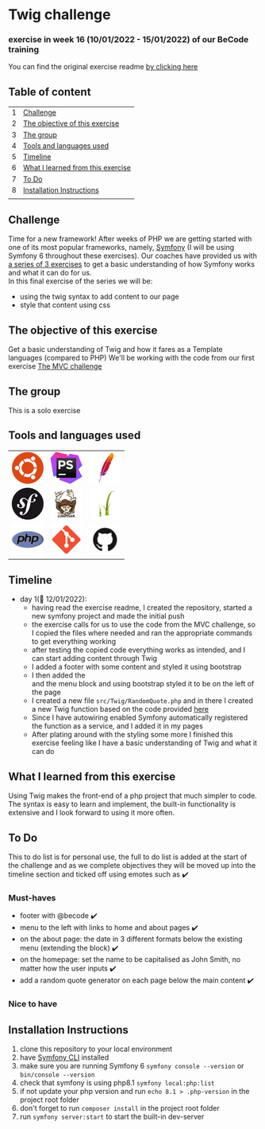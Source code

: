 # Twig challenge <!-- Exercise title -->

<!-- ## published site -->

<!-- ## screenshot of user stories -->

<!-- ## link to the project board and tickets -->

### exercise in week 16 (10/01/2022 - 15/01/2022)<!-- NR (from date - to date)--> of our BeCode training
You can find the original exercise readme [by clicking here](https://github.com/becodeorg/ANT-Lamarr-5.34/tree/main/3.The-Mountain/Symfony/3.Twig)

## Table of content

|     |                                                                         |
|-----|-------------------------------------------------------------------------|
| 1   | [Challenge](#challenge)                                                 |
| 2   | [The objective of this exercise](#the-objective-of-this-exercise)       |
| 3   | [The group](#the-group)                                                 |
| 4   | [Tools and languages used](#tools-and-languages-used)                   |
| 5   | [Timeline](#timeline)                                                   |
| 6   | [What I learned from this exercise](#what-i-learned-from-this-exercise) |
| 7   | [To Do](#to-do)                                                         |
| 8   | [Installation Instructions](#installation-instructions)                 |
|     |

## Challenge

Time for a new framework! After weeks of PHP we are getting started with one of its most popular frameworks,
namely, [Symfony](https://symfony.com/) (I will be using Symfony 6 throughout these exercises).
Our coaches have provided us with [a series of 3 exercises](https://github.com/becodeorg/ANT-Lamarr-5.34/tree/main/3.The-Mountain/Symfony)
to get a basic understanding of how Symfony works and what it can do for us.  
In this final exercise of the series we will be:
* using the twig syntax to add content to our page
* style that content using css

## The objective of this exercise

Get a basic understanding of Twig and how it fares as a Template languages (compared to PHP)
We'll be working with the code from our first exercise [The MVC challenge](https://github.com/Sven-I-Am/challenge-symfony-mvc)

## The group
<!--give credit where it's due and link to group member's github pages-->
This is a solo exercise
## Tools and languages used

<!--Adjust the content of this table per exercise
Logos are added on a project basis, I have them stored in a separate folder locally, ready for copying-->

|                                           |                                             |                                         |
|-------------------------------------------|---------------------------------------------|-----------------------------------------|
| ![Ubuntu](./src/Assets/ubuntu-logo.png)   | ![phpstorm](./src/Assets/phpstorm-logo.png) | ![apache](./src/Assets/apache-logo.png) |
| ![Symfony](./src/Assets/symfony-logo.png) | ![composer](./src/Assets/composer-logo.png) | ![twig](./src/Assets/twig-logo.png)     |
| ![php](./src/Assets/php-logo.png)         | ![Git](./src/Assets/git-logo.png)           | ![github](./src/Assets/github-logo.png) |

## Timeline
<!-- fill in the timeline with what happened, challenges and how you overcame them, little victories, link to sources if possible -->
- day 1(:date: 12/01/2022):
    - having read the exercise readme, I created the repository, started a new symfony project and made the initial push
    - the exercise calls for us to use the code from the MVC challenge, so I copied the files where needed and ran the appropriate commands to get everything working
    - after testing the copied code everything works as intended, and I can start adding content through Twig
    - I added a footer with some content and styled it using bootstrap
    - I then added the <aside> and the menu block and using bootstrap styled it to be on the left of the page
    - I created a new file `src/Twig/RandomQuote.php` and in there I created a new Twig function based on the code provided [here](https://github.com/becodeorg/ANT-Lamarr-5.34/blob/main/3.The-Mountain/Symfony/3.Twig/quotes.php)
    - Since I have autowiring enabled Symfony automatically registered the function as a service, and I added it in my pages
    - After plating around with the styling some more I finished this exercise feeling like I have a basic understanding of Twig and what it can do

## What I learned from this exercise
<!--here you can write anything from a short summary on the subject of the exercise, a readable description of the new skills/knowledge you acquire, to an in depth clarification. As long as it helps you retain what you learned, or easily find the information when working on future projects-->
Using Twig makes the front-end of a php project that much simpler to code. The syntax is easy to learn and implement, the built-in functionality is extensive and I look forward to using it more often.

## To Do

This to do list is for personal use, the full to do list is added at the start of the challenge and as we complete
objectives they will be moved up into the timeline section and ticked off using emotes such as :heavy_check_mark:

<!--For now, this list is usually provided by BeCode and thus quite static. When working on outside projects, this list will become more dynamic as the projects grow and evolve-->

### Must-haves

* footer with @becode :heavy_check_mark:
* menu to the left with links to home and about pages :heavy_check_mark:
* on the about page: the date in 3 different formats below the existing menu (extending the block) :heavy_check_mark:
* on the homepage: set the name to be capitalised as John Smith, no matter how the user inputs :heavy_check_mark:
* add a random quote generator on each page below the main content :heavy_check_mark:

### Nice to have


## Installation Instructions
<!--write clear instructions on how to get your project working on the user's local environment-->
1. clone this repository to your local environment
2. have [Symfony CLI](https://symfony.com/doc/current/setup.html#technical-requirements) installed
3. make sure you are running Symfony 6 `symfony console --version` or `bin/console --version`
4. check that symfony is using php8.1 `symfony local:php:list`
5. if not update your php version and run `echo 8.1 > .php-version` in the project root folder
6. don't forget to run `composer install` in the project root folder
7. run `symfony server:start` to start the built-in dev-server